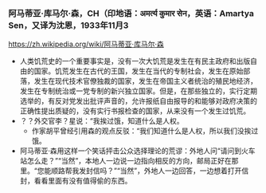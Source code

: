 ### 阿马蒂亚·库马尔·森，CH（印地语：अमर्त्‍य कुमार सेन，英语：Amartya Sen，又译为沈恩，1933年11月3
https://zh.wikipedia.org/wiki/阿马蒂亚·库马尔·森
- 人类饥荒史的一个重要事实是，没有一次大饥荒是发生在有民主政府和出版自由的国家。饥荒发生在古代的王国，发生在当代的专制社会，发生在原始部落，发生在现代技术官僚独裁的国家，发生在帝国主义者统治的殖民地经济，发生在专制统治或一党专制的新兴独立国家。但是，在那些独立的，实行定期选举的，有反对党发出批评声音的，允许报纸自由报导的和能够对政府决策的正确性提出质疑的，没有实行书报检查的国家，从来没有一个发生过饥荒。
- ？？外交官李？星说：“我挨过饿，知道什么是人权。
  - 作家胡平曾经引用森的观点反驳：“我们知道什么是人权，所以我们没挨过饿。
- 阿马蒂亚·森用这样一个笑话抨击公众选择理论的荒谬：外地人问“请问到火车站怎么走？”“当然”，本地人一边说一边指向相反的方向，邮局正好在那里。“您能顺路帮我发封信吗？”“当然”，外地人一边回答，一边想着打开信封，看看里面有没有值得偷的东西。